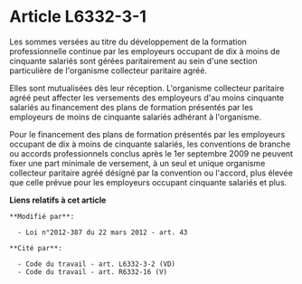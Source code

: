 # Article L6332-3-1

Les sommes versées au titre du développement de la formation professionnelle continue par les employeurs occupant de dix à
moins de cinquante salariés sont gérées paritairement au sein d'une section particulière de l'organisme collecteur paritaire
agréé. 

Elles sont mutualisées dès leur réception. L'organisme collecteur paritaire agréé peut affecter les versements des employeurs
d'au moins cinquante salariés au financement des plans de formation présentés par les employeurs de moins de cinquante
salariés adhérant à l'organisme. 

Pour le financement des plans de formation présentés par les employeurs occupant de dix à moins de cinquante salariés, les
conventions de branche ou accords professionnels conclus après le 1er septembre 2009 ne peuvent fixer une part minimale de
versement, à un seul et unique organisme collecteur paritaire agréé désigné par la convention ou l'accord, plus élevée que
celle prévue pour les employeurs occupant cinquante salariés et plus.

**Liens relatifs à cet article**

	**Modifié par**:

	  - Loi n°2012-387 du 22 mars 2012 - art. 43

	**Cité par**:

	  - Code du travail - art. L6332-3-2 (VD)
	  - Code du travail - art. R6332-16 (V)
